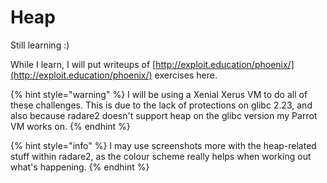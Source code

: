 # Heap

Still learning :\)

While I learn, I will put writeups of [http://exploit.education/phoenix/](http://exploit.education/phoenix/) exercises here.

{% hint style="warning" %}
I will be using a Xenial Xerus VM to do all of these challenges. This is due to the lack of protections on glibc 2.23, and also because radare2 doesn't support heap on the glibc version my Parrot VM works on.
{% endhint %}

{% hint style="info" %}
I may use screenshots more with the heap-related stuff within radare2, as the colour scheme really helps when working out what's happening.
{% endhint %}

